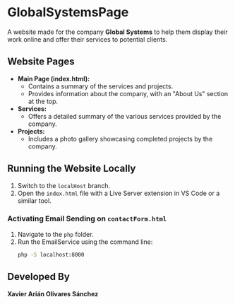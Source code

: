 # GlobalSystemsPage

A website made for the company **Global Systems** to help them display their work online and offer their services to potential clients.

## Website Pages

- **Main Page (index.html):**
  - Contains a summary of the services and projects.
  - Provides information about the company, with an "About Us" section at the top.
- **Services:**
  - Offers a detailed summary of the various services provided by the company.
- **Projects:**
  - Includes a photo gallery showcasing completed projects by the company.

## Running the Website Locally

1. Switch to the `localHost` branch.
2. Open the `index.html` file with a Live Server extension in VS Code or a similar tool.

### Activating Email Sending on `contactForm.html`

1. Navigate to the `php` folder.
2. Run the EmailService using the command line:
   ```bash
   php -S localhost:8000
   ```

## Developed By

**Xavier Arián Olivares Sánchez**
